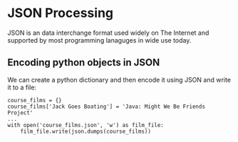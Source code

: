 # JSON Processing
JSON is an data interchange format used widely on The Internet and supported by most programming lanaguges in wide use today.

## Encoding python objects in JSON
We can create a python dictionary and then encode it using JSON and write it to a file:
```
course_films = {}
course_films['Jack Goes Boating'] = 'Java: Might We Be Friends Project'
...
with open('course_films.json', 'w') as film_file:
    film_file.write(json.dumps(course_films))
```
